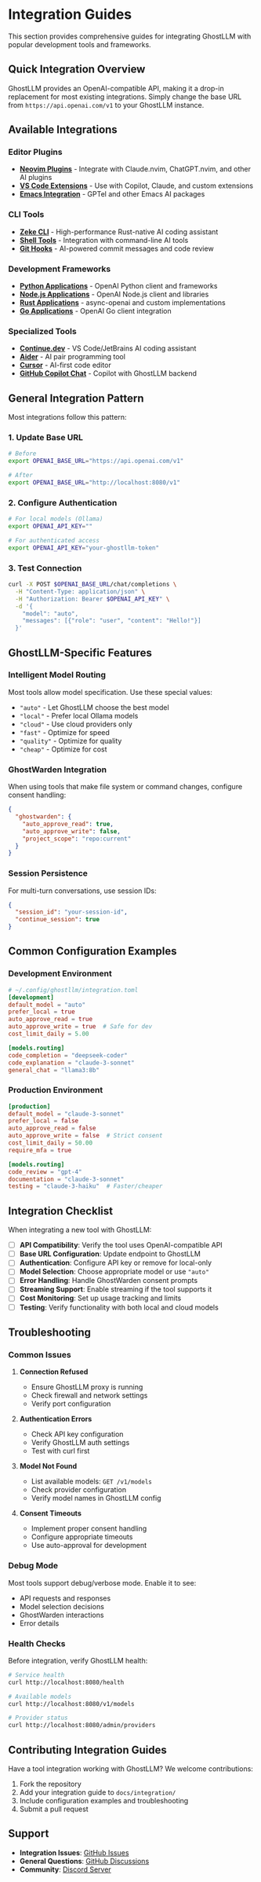 # Integration Guides

This section provides comprehensive guides for integrating GhostLLM with popular development tools and frameworks.

## Quick Integration Overview

GhostLLM provides an OpenAI-compatible API, making it a drop-in replacement for most existing integrations. Simply change the base URL from `https://api.openai.com/v1` to your GhostLLM instance.

## Available Integrations

### Editor Plugins

- **[Neovim Plugins](neovim.md)** - Integrate with Claude.nvim, ChatGPT.nvim, and other AI plugins
- **[VS Code Extensions](vscode.md)** - Use with Copilot, Claude, and custom extensions
- **[Emacs Integration](emacs.md)** - GPTel and other Emacs AI packages

### CLI Tools

- **[Zeke CLI](zeke.md)** - High-performance Rust-native AI coding assistant
- **[Shell Tools](shell.md)** - Integration with command-line AI tools
- **[Git Hooks](git.md)** - AI-powered commit messages and code review

### Development Frameworks

- **[Python Applications](python.md)** - OpenAI Python client and frameworks
- **[Node.js Applications](nodejs.md)** - OpenAI Node.js client and libraries
- **[Rust Applications](rust.md)** - async-openai and custom implementations
- **[Go Applications](go.md)** - OpenAI Go client integration

### Specialized Tools

- **[Continue.dev](continue.md)** - VS Code/JetBrains AI coding assistant
- **[Aider](aider.md)** - AI pair programming tool
- **[Cursor](cursor.md)** - AI-first code editor
- **[GitHub Copilot Chat](copilot.md)** - Copilot with GhostLLM backend

## General Integration Pattern

Most integrations follow this pattern:

### 1. Update Base URL
```bash
# Before
export OPENAI_BASE_URL="https://api.openai.com/v1"

# After
export OPENAI_BASE_URL="http://localhost:8080/v1"
```

### 2. Configure Authentication
```bash
# For local models (Ollama)
export OPENAI_API_KEY=""

# For authenticated access
export OPENAI_API_KEY="your-ghostllm-token"
```

### 3. Test Connection
```bash
curl -X POST $OPENAI_BASE_URL/chat/completions \
  -H "Content-Type: application/json" \
  -H "Authorization: Bearer $OPENAI_API_KEY" \
  -d '{
    "model": "auto",
    "messages": [{"role": "user", "content": "Hello!"}]
  }'
```

## GhostLLM-Specific Features

### Intelligent Model Routing

Most tools allow model specification. Use these special values:

- `"auto"` - Let GhostLLM choose the best model
- `"local"` - Prefer local Ollama models
- `"cloud"` - Use cloud providers only
- `"fast"` - Optimize for speed
- `"quality"` - Optimize for quality
- `"cheap"` - Optimize for cost

### GhostWarden Integration

When using tools that make file system or command changes, configure consent handling:

```json
{
  "ghostwarden": {
    "auto_approve_read": true,
    "auto_approve_write": false,
    "project_scope": "repo:current"
  }
}
```

### Session Persistence

For multi-turn conversations, use session IDs:

```json
{
  "session_id": "your-session-id",
  "continue_session": true
}
```

## Common Configuration Examples

### Development Environment
```toml
# ~/.config/ghostllm/integration.toml
[development]
default_model = "auto"
prefer_local = true
auto_approve_read = true
auto_approve_write = true  # Safe for dev
cost_limit_daily = 5.00

[models.routing]
code_completion = "deepseek-coder"
code_explanation = "claude-3-sonnet"
general_chat = "llama3:8b"
```

### Production Environment
```toml
[production]
default_model = "claude-3-sonnet"
prefer_local = false
auto_approve_read = false
auto_approve_write = false  # Strict consent
cost_limit_daily = 50.00
require_mfa = true

[models.routing]
code_review = "gpt-4"
documentation = "claude-3-sonnet"
testing = "claude-3-haiku"  # Faster/cheaper
```

## Integration Checklist

When integrating a new tool with GhostLLM:

- [ ] **API Compatibility**: Verify the tool uses OpenAI-compatible API
- [ ] **Base URL Configuration**: Update endpoint to GhostLLM
- [ ] **Authentication**: Configure API key or remove for local-only
- [ ] **Model Selection**: Choose appropriate model or use `"auto"`
- [ ] **Error Handling**: Handle GhostWarden consent prompts
- [ ] **Streaming Support**: Enable streaming if the tool supports it
- [ ] **Cost Monitoring**: Set up usage tracking and limits
- [ ] **Testing**: Verify functionality with both local and cloud models

## Troubleshooting

### Common Issues

1. **Connection Refused**
   - Ensure GhostLLM proxy is running
   - Check firewall and network settings
   - Verify port configuration

2. **Authentication Errors**
   - Check API key configuration
   - Verify GhostLLM auth settings
   - Test with curl first

3. **Model Not Found**
   - List available models: `GET /v1/models`
   - Check provider configuration
   - Verify model names in GhostLLM config

4. **Consent Timeouts**
   - Implement proper consent handling
   - Configure appropriate timeouts
   - Use auto-approval for development

### Debug Mode

Most tools support debug/verbose mode. Enable it to see:
- API requests and responses
- Model selection decisions
- GhostWarden interactions
- Error details

### Health Checks

Before integration, verify GhostLLM health:

```bash
# Service health
curl http://localhost:8080/health

# Available models
curl http://localhost:8080/v1/models

# Provider status
curl http://localhost:8080/admin/providers
```

## Contributing Integration Guides

Have a tool integration working with GhostLLM? We welcome contributions:

1. Fork the repository
2. Add your integration guide to `docs/integration/`
3. Include configuration examples and troubleshooting
4. Submit a pull request

## Support

- **Integration Issues**: [GitHub Issues](https://github.com/ghostkellz/ghostllm/issues)
- **General Questions**: [GitHub Discussions](https://github.com/ghostkellz/ghostllm/discussions)
- **Community**: [Discord Server](https://discord.gg/ghostllm)